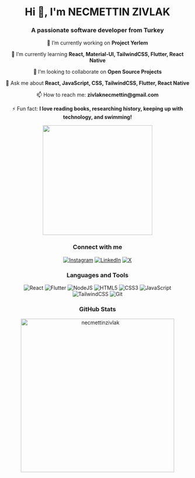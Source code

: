 <h1 align="center">Hi 👋, I'm NECMETTIN ZIVLAK</h1>
<h3 align="center">A passionate software developer from Turkey</h3>

<p align="center">🔭 I’m currently working on <strong>Project Yerlem</strong></p>
<p align="center">🌱 I’m currently learning <strong>React, Material-UI, TailwindCSS, Flutter, React Native</strong></p>
<p align="center">👯 I’m looking to collaborate on <strong>Open Source Projects</strong></p>
<p align="center">💬 Ask me about <strong>React, JavaScript, CSS, TailwindCSS, Flutter, React Native</strong></p>
<p align="center">📫 How to reach me: <strong>zivlaknecmettin@gmail.com</strong></p>
<p align="center">⚡ Fun fact: <strong>I love reading books, researching history, keeping up with technology, and swimming!</strong></p>

<div align="center">
  <img height="300" src="https://pbs.twimg.com/media/FvLzCYlXwAAs5If?format=jpg&name=medium"  />
</div>

<h3 align="center">Connect with me</h3>
<p align="center">
  <a href="https://instagram.com/necmettinzivlak"><img src="https://img.shields.io/badge/Instagram-%23E4405F.svg?logo=Instagram&logoColor=white" alt="Instagram"></a>
  <a href="https://linkedin.com/in/necmettinzivlak"><img src="https://img.shields.io/badge/LinkedIn-%230077B5.svg?logo=linkedin&logoColor=white" alt="LinkedIn"></a>
  <a href="https://x.com/necmettinzivlak"><img src="https://img.shields.io/badge/X-black.svg?logo=X&logoColor=white" alt="X"></a>
</p>


</p>

<h3 align="center">Languages and Tools</h3>
<p align="center"> 
  <img src="https://img.shields.io/badge/React-%2320232a.svg?style=for-the-badge&logo=react&logoColor=%2361DAFB" alt="React" />
  <img src="https://img.shields.io/badge/Flutter-%2302569B.svg?style=for-the-badge&logo=Flutter&logoColor=white" alt="Flutter" />
  <img src="https://img.shields.io/badge/Node.js-6DA55F?style=for-the-badge&logo=node.js&logoColor=white" alt="NodeJS" />
  <img src="https://img.shields.io/badge/HTML5-%23E34F26.svg?style=for-the-badge&logo=html5&logoColor=white" alt="HTML5" />
  <img src="https://img.shields.io/badge/CSS3-%231572B6.svg?style=for-the-badge&logo=css3&logoColor=white" alt="CSS3" />
  <img src="https://img.shields.io/badge/JavaScript-%23323330.svg?style=for-the-badge&logo=javascript&logoColor=%23F7DF1E" alt="JavaScript" />
  <img src="https://img.shields.io/badge/TailwindCSS-%2338B2AC.svg?style=for-the-badge&logo=tailwind-css&logoColor=white" alt="TailwindCSS" />
  <img src="https://img.shields.io/badge/Git-%23F05033.svg?style=for-the-badge&logo=git&logoColor=white" alt="Git" />
</p>


<h3 align="center">GitHub Stats</h3>
<p align="center">
<img src="https://github-readme-stats.vercel.app/api/top-langs/?username=necmettinzivlak&theme=tokyonight&show_icons=true&hide_border=true&layout=compact" alt="necmettinzivlak" width="420" /></p>

